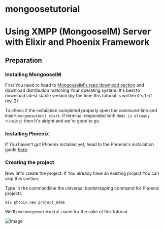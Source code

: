 # mongoosetutorial

# Using XMPP (MongooseIM) Server with Elixir and Phoenix Framework

## Preparation
### Installing MongooseIM
First You need to head to [MongooseIM's repo download section](https://github.com/esl/MongooseIM#download-packages) and download distribution matching Your operating system. It's best to download latest stable version (by the time this tutorial is written it's 1.5.1 rev. 2)

To check if the instalation completed properly open the command-line and insert `mongooseimctl start`. If terminal responded with `Node is already running!` then It's alright and we're good to go.

### Installing Phoenix
If You haven't got Phoenix installed yet, head to the Phoenix's installation guide [here](http://www.phoenixframework.org/docs/installation).

### Creating the project

Now let's create the project. If You already have an existing project You can skip this section.

Type in the commandline the universal bootstrapping command for Phoenix projects

    mix phonix.new project_name

We'll use `mongoosetutorial` name for the sake of this tutorial.

![Image](../blob/master/tutorial/resources/last-session.gif?raw=true)

